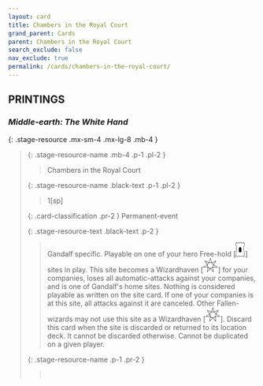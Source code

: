 ```yaml
---
layout: card
title: Chambers in the Royal Court
grand_parent: Cards
parent: Chambers in the Royal Court
search_exclude: false
nav_exclude: true
permalink: /cards/chambers-in-the-royal-court/
---
```


## PRINTINGS


### _Middle-earth: The White Hand_

{: .stage-resource .mx-sm-4 .mx-lg-8 .mb-4 }
> {: .stage-resource-name .mb-4 .p-1 .pl-2 }
> > <div class="card-mp"></div>
> > <div class="card-name">Chambers in the Royal Court</div>
>
> {: .stage-resource-name .black-text .p-1 .pl-2 }
> > 1[sp]
>
> {: .card-classification .pr-2 }
> Permanent-event
>
> {: .stage-resource-text .black-text .p-2 }
> > Gandalf specific. Playable on one of your hero Free-hold \[![](/assets/images/free-hold.svg)] sites in play. This site becomes a Wizardhaven \[![](/assets/images/free-haven.svg)] for your companies, loses all automatic-attacks against your companies, and is one of Gandalf's home sites. Nothing is considered playable as written on the site card. If one of your companies is at this site, all attacks against it are canceled. Other Fallen-wizards may not use this site as a Wizardhaven \[![](/assets/images/free-haven.svg)]. Discard this card when the site is discarded or returned to its location deck. It cannot be discarded otherwise. Cannot be duplicated on a given player. 
> 
> {: .stage-resource-name .p-1 .pr-2 }
> > <div class="card-shield"></div>
> > <div class="card-corruption">&nbsp;</div>
